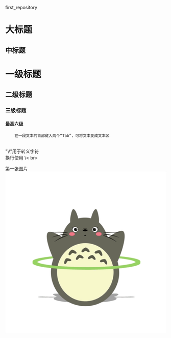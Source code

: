 first_repository

大标题
==============
中标题
-------------

# 一级标题
## 二级标题
### 三级标题
#### 最高六级

        在一段文本的首部键入两个“Tab”，可将文本变成文本区
    
<br>
"\\"用于转义字符 <br>
换行使用 \< br>

第一张图片 <br>
![Alt text](https://github.com/Traipd/Hellorepository/raw/master/lcat.gif)
